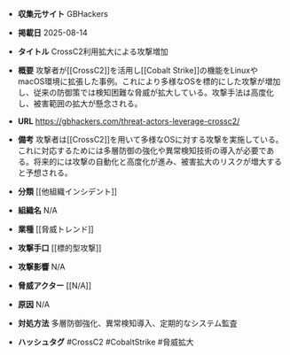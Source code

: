 - **収集元サイト**
GBHackers

- **掲載日**
2025-08-14

- **タイトル**
CrossC2利用拡大による攻撃増加

- **概要**
攻撃者が[[CrossC2]]を活用し[[Cobalt Strike]]の機能をLinuxやmacOS環境に拡張した事例。これにより多様なOSを標的にした攻撃が増加し、従来の防御策では検知困難な脅威が拡大している。攻撃手法は高度化し、被害範囲の拡大が懸念される。

- **URL**
https://gbhackers.com/threat-actors-leverage-crossc2/

- **備考**
攻撃者は[[CrossC2]]を用いて多様なOSに対する攻撃を実施している。これに対応するためには多層防御の強化や異常検知技術の導入が必要である。将来的には攻撃の自動化と高度化が進み、被害拡大のリスクが増大すると予想される。

- **分類**
[[他組織インシデント]]

- **組織名**
N/A

- **業種**
[[脅威トレンド]]

- **攻撃手口**
[[標的型攻撃]]

- **攻撃影響**
N/A

- **脅威アクター**
[[N/A]]

- **原因**
N/A

- **対処方法**
多層防御強化、異常検知導入、定期的なシステム監査

- **ハッシュタグ**
#CrossC2 #CobaltStrike #脅威拡大
